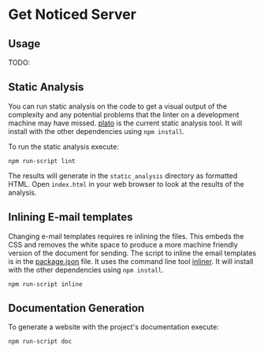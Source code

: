 # Get Noticed Server #

## Usage ##

TODO:

## Static Analysis ##

You can run static analysis on the code to get a visual output of the complexity
and any potential problems that the linter on a development machine may have
missed. [plato](https://github.com/es-analysis/plato) is the current static
analysis tool. It will install with the other dependencies using `npm install`.

To run the static analysis execute:

```shell
npm run-script lint
```

The results will generate in the `static_analysis` directory as formatted HTML.
Open `index.html` in your web browser to look at the results of the analysis.

## Inlining E-mail templates ##

Changing e-mail templates requires re inlining the files. This embeds the CSS
and removes the white space to produce a more machine friendly version of the
document for sending. The script to inline the email templates is in the
[package.json](package.json) file. It uses the command line tool
[inliner](https://github.com/remy/inliner). It will install with the other
dependencies using `npm install`.

```shell
npm run-script inline
```

## Documentation Generation ##

To generate a website with the project's documentation execute:

```shell
npm run-script doc
```
